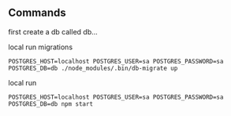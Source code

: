 ## Commands

first create a db called db...

local run migrations

```
POSTGRES_HOST=localhost POSTGRES_USER=sa POSTGRES_PASSWORD=sa POSTGRES_DB=db ./node_modules/.bin/db-migrate up
```

local run

```
POSTGRES_HOST=localhost POSTGRES_USER=sa POSTGRES_PASSWORD=sa POSTGRES_DB=db npm start
```
